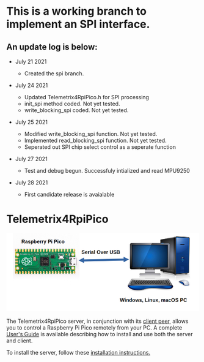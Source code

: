 # This is a working branch to implement an SPI interface.
## An update log is below:

* July 21 2021
  * Created the spi branch.
  
* July 24 2021
  * Updated Telemetrix4RpiPico.h for SPI processing
  * init_spi method coded. Not yet tested.
  * write_blocking_spi coded. Not yet tested.
  
* July 25 2021
  * Modified write_blocking_spi function. Not yet tested.
  * Implemented read_blocking_spi function. Not yet tested.
  * Seperated out SPI chip select control as a seperate function 
  
* July 27 2021
  * Test and debug begun. Successfuly intialized and read MPU9250
  
* July 28 2021
  * First candidate release is avaialable

# Telemetrix4RpiPico

![](images/tmx.png)

The Telemetrix4RpiPico server, in conjunction with its [client peer](https://github.com/MrYsLab/telemetrix-rpi-pico),
allows you to control a Raspberry Pi Pico remotely from your
PC. A complete [User's Guide](https://mryslab.github.io/telemetrix-rpi-pico/) is available describing how to 
install and use both the server and client.

To install the server, follow these [installation instructions.](https://mryslab.github.io/telemetrix-rpi-pico/install_pico_server/)
